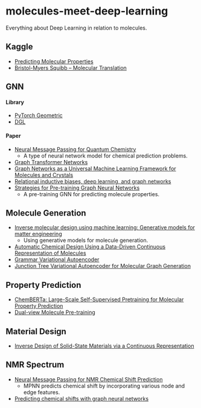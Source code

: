 # molecules-meet-deep-learning

Everything about Deep Learning in relation to molecules.

## Kaggle
   - [Predicting Molecular Properties](https://www.kaggle.com/c/champs-scalar-coupling)
   - [Bristol-Myers Squibb – Molecular Translation](https://www.kaggle.com/c/bms-molecular-translation)

## GNN
   #### Library
   - [PyTorch Geometric](https://pytorch-geometric.readthedocs.io/en/latest/)
   - [DGL](https://www.dgl.ai/)
   #### Paper
   - [Neural Message Passing for Quantum Chemistry](https://arxiv.org/abs/1704.01212)
      - A type of neural network model for chemical prediction problems.
   - [Graph Transformer Networks](https://arxiv.org/abs/1911.06455)
   - [Graph Networks as a Universal Machine Learning Framework for Molecules and Crystals](https://arxiv.org/abs/1812.05055)
   - [Relational inductive biases, deep learning, and graph networks](https://arxiv.org/abs/1806.01261)
   - [Strategies for Pre-training Graph Neural Networks](https://arxiv.org/abs/1905.12265)
      - A pre-training GNN for predicting molecule properties.

## Molecule Generation
   - [Inverse molecular design using machine learning: Generative models for matter engineering](https://science.sciencemag.org/content/361/6400/360)
      - Using generative models for molecule generation.
   - [Automatic Chemical Design Using a Data-Driven Continuous Representation of Molecules](https://pubs.acs.org/doi/10.1021/acscentsci.7b00572)
   - [Grammar Variational Autoencoder](https://arxiv.org/abs/1703.01925)
   - [Junction Tree Variational Autoencoder for Molecular Graph Generation](https://arxiv.org/abs/1802.04364)

## Property Prediction
   - [ChemBERTa: Large-Scale Self-Supervised Pretraining for Molecular Property Prediction](https://arxiv.org/abs/2010.09885)
   - [Dual-view Molecule Pre-training](https://arxiv.org/abs/2106.10234)

## Material Design
   - [Inverse Design of Solid-State Materials via a Continuous Representation](https://www.sciencedirect.com/science/article/pii/S2590238519301754)
   
   
## NMR Spectrum
   - [Neural Message Passing for NMR Chemical Shift Prediction](https://pubs.acs.org/doi/abs/10.1021/acs.jcim.0c00195)
      - MPNN predicts chemical shift by incorporating various node and edge features.
   - [Predicting chemical shifts with graph neural networks](https://pubs.rsc.org/en/content/articlelanding/2021/sc/d1sc01895g)
   
